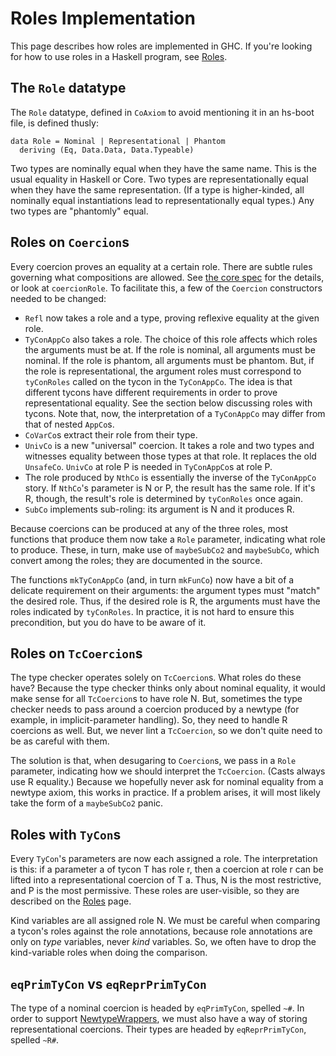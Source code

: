 # Roles Implementation


This page describes how roles are implemented in GHC. If you're looking for how
to use roles in a Haskell program, see [Roles](roles).

## The `Role` datatype


The `Role` datatype, defined in `CoAxiom` to avoid mentioning it in an hs-boot
file, is defined thusly:

```wiki
data Role = Nominal | Representational | Phantom
  deriving (Eq, Data.Data, Data.Typeable)
```


Two types are nominally equal when they have the same name. This is the usual
equality in Haskell or Core. Two types are representationally equal when they
have the same representation. (If a type is higher-kinded, all nominally equal
instantiations lead to representationally equal types.) Any two types are
"phantomly" equal.

## Roles on `Coercion`s


Every coercion proves an equality at a certain role. There are subtle rules
governing what compositions are allowed. See
[ the core spec](http://github.com/ghc/ghc/blob/master/docs/core-spec/core-spec.pdf?raw=true) for the details, or look at `coercionRole`. To facilitate this,
a few of the `Coercion` constructors needed to be changed:

- `Refl` now takes a role and a type, proving reflexive equality at the given role.
- `TyConAppCo` also takes a role. The choice of this role affects which roles the
  arguments must be at. If the role is nominal, all arguments must be nominal.
  If the role is phantom, all arguments must be phantom. But, if the role is
  representational, the argument roles must correspond to `tyConRoles` called
  on the tycon in the `TyConAppCo`. The idea is that different tycons have
  different requirements in order to prove representational equality. See the
  section below discussing roles with tycons. Note that, now, the interpretation
  of a `TyConAppCo` may differ from that of nested `AppCo`s.
- `CoVarCo`s extract their role from their type.
- `UnivCo` is a new "universal" coercion. It takes a role and two types and witnesses
  equality between those types at that role. It replaces the old `UnsafeCo`.
  `UnivCo` at role P is needed in `TyConAppCo`s at role P.
- The role produced by `NthCo` is essentially the inverse of the `TyConAppCo` story.
  If `NthCo`'s parameter is N or P, the result has the same role. If it's R, though,
  the result's role is determined by `tyConRoles` once again.
- `SubCo` implements sub-roling: its argument is N and it produces R.


Because coercions can be produced at any of the three roles, most functions that
produce them now take a `Role` parameter, indicating what role to produce. These,
in turn, make use of `maybeSubCo2` and `maybeSubCo`, which convert among the roles;
they are documented in the source.


The functions `mkTyConAppCo` (and, in turn `mkFunCo`) now have a bit of a delicate
requirement on their arguments: the argument types must "match" the desired role.
Thus, if the desired role is R, the arguments must have the roles indicated by
`tyConRoles`. In practice, it is not hard to ensure this precondition, but you
do have to be aware of it.

## Roles on `TcCoercion`s


The type checker operates solely on `TcCoercion`s. What roles do these have? Because
the type checker thinks only about nominal equality, it would make sense for all
`TcCoercion`s to have role N. But, sometimes the type checker needs to pass around
a coercion produced by a newtype (for example, in implicit-parameter handling).
So, they need to handle R coercions as well. But, we never lint a `TcCoercion`, so
we don't quite need to be as careful with them.


The solution is that, when desugaring to `Coercion`s, we pass in a `Role`
parameter, indicating how we should interpret the `TcCoercion`. (Casts always
use R equality.) Because we hopefully never ask for nominal equality from a
newtype axiom, this works in practice. If a problem arises, it will most likely
take the form of a `maybeSubCo2` panic.

## Roles with `TyCon`s


Every `TyCon`'s parameters are now each assigned a role. The interpretation is
this: if a parameter a of tycon T has role r, then a coercion at role r can be
lifted into a representational coercion of T a. Thus, N is the most
restrictive, and P is the most permissive. These roles are user-visible, so
they are described on the [Roles](roles) page.


Kind variables are all assigned role N. We must be careful when comparing a
tycon's roles against the role annotations, because role annotations are only
on *type* variables, never *kind* variables. So, we often have to drop
the kind-variable roles when doing the comparison.

## `eqPrimTyCon` vs `eqReprPrimTyCon`


The type of a nominal coercion is headed by `eqPrimTyCon`, spelled `~#`. In
order to support [NewtypeWrappers](newtype-wrappers), we must also have a way of storing
representational coercions. Their types are headed by `eqReprPrimTyCon`, spelled
`~R#`.
